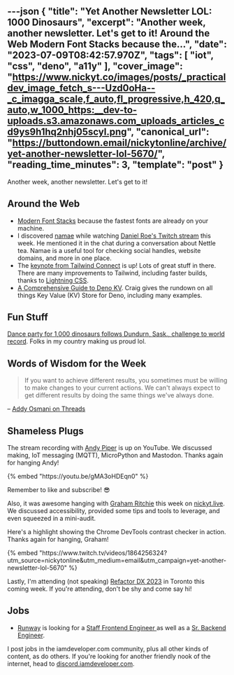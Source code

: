---json
{
  "title": "Yet Another Newsletter LOL: 1000 Dinosaurs",
  "excerpt": "Another week, another newsletter. Let's get to it!  Around the Web    Modern Font Stacks because the...",
  "date": "2023-07-09T08:42:57.970Z",
  "tags": [
    "iot",
    "css",
    "deno",
    "a11y"
  ],
  "cover_image": "https://www.nickyt.co/images/posts/_practicaldev_image_fetch_s---Uzd0oHa--_c_imagga_scale,f_auto,fl_progressive,h_420,q_auto,w_1000_https:__dev-to-uploads.s3.amazonaws.com_uploads_articles_cd9ys9h1hq2nhj05scyl.png",
  "canonical_url": "https://buttondown.email/nickytonline/archive/yet-another-newsletter-lol-5670/",
  "reading_time_minutes": 3,
  "template": "post"
}
---

<p>Another week, another newsletter. Let's get to it!</p>
<h2>Around the Web</h2>
<ul>
<li><a href="https://modernfontstacks.com/?utm_source=nickytonline&amp;utm_medium=email&amp;utm_campaign=yet-another-newsletter-lol-5670" target="_blank">Modern Font Stacks</a> because the fastest fonts are already on your machine.</li>
<li>I discovered <a href="https://namae.dev/?utm_source=nickytonline&amp;utm_medium=email&amp;utm_campaign=yet-another-newsletter-lol-5670" target="_blank">namae</a> while watching <a href="https://www.twitch.tv/danielroe?utm_source=nickytonline&amp;utm_medium=email&amp;utm_campaign=yet-another-newsletter-lol-5670" target="_blank">Daniel Roe's Twitch stream</a> this week. He mentioned it in the chat during a conversation about Nettle tea. Namae is a useful tool for checking social handles, website domains, and more in one place.</li>
<li>The <a href="https://www.youtube.com/watch?v=CLkxRnRQtDE&amp;utm_source=nickytonline&amp;utm_medium=email&amp;utm_campaign=yet-another-newsletter-lol-5670" target="_blank">keynote from Tailwind Connect</a> is up! Lots of great stuff in there. There are many improvements to Tailwind, including faster builds, thanks to <a href="https://lightningcss.dev/?utm_source=nickytonline&amp;utm_medium=email&amp;utm_campaign=yet-another-newsletter-lol-5670" target="_blank">Lightning CSS</a>.</li>
<li><a href="https://deno-blog.com/A_Comprehensive_Guide_to_Deno_KV.2023-06-30?utm_source=nickytonline&amp;utm_medium=email&amp;utm_campaign=yet-another-newsletter-lol-5670" target="_blank">A Comprehensive Guide to Deno KV</a>. Craig gives the rundown on all things Key Value (KV) Store for Deno, including many examples.</li>
</ul>
<h2>Fun Stuff</h2>
<p><a href="https://www.cbc.ca/news/canada/saskatchewan/dundurn-dinosaur-organizer-happy-with-turnout-1.6895649?utm_source=nickytonline&amp;utm_medium=email&amp;utm_campaign=yet-another-newsletter-lol-5670" target="_blank">Dance party for 1,000 dinosaurs follows Dundurn, Sask., challenge to world record</a>. Folks in my country making us proud lol.</p>
<h2>Words of Wisdom for the Week</h2>
<blockquote>
<p>If you want to achieve different results, you sometimes must be willing to make changes to your current actions. We can't always expect to get different results by doing the same things we've always done. </p>
</blockquote>
<p>– <a href="https://www.threads.net/t/CuXKqqNrdYM/?igshid=MzRlODBiNWFlZA%3D%3D&amp;utm_source=nickytonline&amp;utm_medium=email&amp;utm_campaign=yet-another-newsletter-lol-5670" target="_blank">Addy Osmani on Threads</a></p>
<h2>Shameless Plugs</h2>
<p>The stream recording with <a href="https://andypiper.me/?utm_source=nickytonline&amp;utm_medium=email&amp;utm_campaign=yet-another-newsletter-lol-5670" target="_blank">Andy Piper</a> is up on YouTube. We discussed making, IoT messaging (MQTT), MicroPython and Mastodon. Thanks again for hanging Andy!</p>{% embed "https://youtu.be/gMA3oHDEqn0" %}
<p>Remember to like and subscribe! 😎</p>
<p>Also, it was awesome hanging with <a href="https://grahamthe.dev/?utm_source=nickytonline&amp;utm_medium=email&amp;utm_campaign=yet-another-newsletter-lol-5670" target="_blank">Graham Ritchie</a> this week on <a href="https://nickytlive?utm_source=nickytonline&amp;utm_medium=email&amp;utm_campaign=yet-another-newsletter-lol-5670" target="_blank">nickyt.live</a>. We discussed accessibility, provided some tips and tools to leverage, and even squeezed in a mini-audit.</p>
<p>Here's a highlight showing the Chrome DevTools contrast checker in action. Thanks again for hanging, Graham!</p>{% embed "https://www.twitch.tv/videos/1864256324?utm_source=nickytonline&amp;utm_medium=email&amp;utm_campaign=yet-another-newsletter-lol-5670" %}
<p>Lastly, I'm attending (not speaking) <a href="https://www.refactorconf.com?utm_source=nickytonline&amp;utm_medium=email&amp;utm_campaign=yet-another-newsletter-lol-5670" target="_blank">Refactor DX 2023</a> in Toronto this coming week. If you're attending, don't be shy and come say hi!</p>
<h2>Jobs</h2>
<ul>
<li><a href="https://runwayml.com/?utm_source=nickytonline&amp;utm_medium=email&amp;utm_campaign=yet-another-newsletter-lol-5670" target="_blank">Runway</a> is looking for a <a href="https://boards.greenhouse.io/runwayml/jobs/4241587005?utm_source=nickytonline&amp;utm_medium=email&amp;utm_campaign=yet-another-newsletter-lol-5670" target="_blank">Staff Frontend Engineer </a> as well as a <a href="https://boards.greenhouse.io/runwayml/jobs/4015509005?utm_source=nickytonline&amp;utm_medium=email&amp;utm_campaign=yet-another-newsletter-lol-5670" target="_blank">Sr. Backend Engineer</a>.</li>
</ul>
<p>I post jobs in the iamdeveloper.com community, plus all other kinds of content, as do others. If you're looking for another friendly nook of the internet, head to <a href="https://discord.iamdeveloper.com?utm_source=nickytonline&amp;utm_medium=email&amp;utm_campaign=yet-another-newsletter-lol-5670" target="_blank">discord.iamdeveloper.com</a>.</p>
